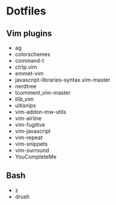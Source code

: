 # Dotfiles## Vim plugins* ag* colorschemes* command-t* ctrlp.vim* emmet-vim* javascript-libraries-syntax.vim-master* nerdtree* tcomment_vim-master* tlib_vim* ultisnips* vim-addon-mw-utils* vim-airline* vim-fugitive* vim-javascript* vim-repeat* vim-snippets* vim-surround* YouCompleteMe## Bash* z* drush